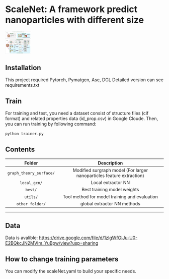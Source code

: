 # ScaleNet: A framework predict nanoparticles with different size

<img src=".\paper_fig\Figure2.jpg" style="zoom:8%;" />

## Installation

This project required Pytorch, Pymatgen, Ase, DGL
Detailed version can see requirements.txt

## Train

For training and test, you need a dataset consist of structure files (cif format) and related properties data (id_prop.csv) in Google Cloude. Then, you can run training by following command:
```
python trainer.py
```

## Contents

|  Folder  |                         Description                         |
|          :------:          | :---------------------------------------------------------: |
|  `graph_theory_surface/`   |  Modified surgraph model (For larger nanoparticles feature extraction)  |
|  `local_gcn/`              |  Local extractor NN                                                     |
|  `best/`                   |  Best training model weights                                            |
|  `utils/`                  |  Tool method for model training and evaluation                          |
|  `other folder/`           |  global extractor NN methods                                            |


---

## Data

Data is avalible: https://drive.google.com/file/d/1zlgWfOiJu-U0-E2BQkcJN2MVIm_YuBpw/view?usp=sharing

## How to change training parameters

You can modify the scaleNet.yaml to build your specific needs.

